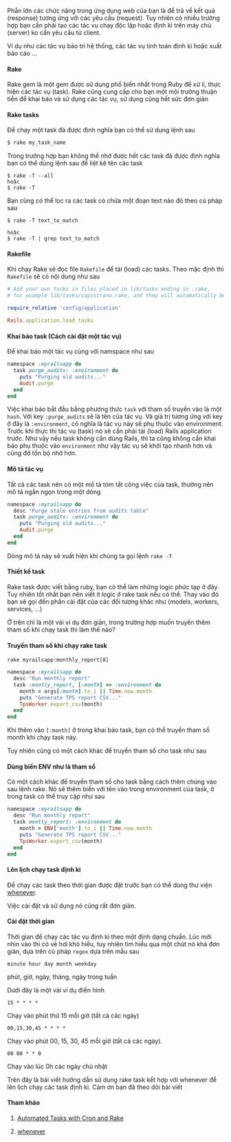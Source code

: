 Phần lớn các chức năng trong ứng dụng web của bạn là để trả về kết quả (response) tương ứng với các yêu cầu (request). Tuy nhiên có nhiều trường hợp bạn cần phải tạo các tác vụ chạy độc lập hoặc định kì trên máy chủ (server) ko cần yêu cầu từ client.

Ví dụ như các tác vụ bảo trì hệ thống, các tác vụ tính toán định kì hoặc xuất báo cáo ...

#### Rake

Rake gem là một gem được sử dụng phổ biến nhất trong Ruby để xử lí, thực hiện các tác vụ (task). Rake cũng cung cấp cho bạn một môi trường thuận tiển để khai báo và sử dụng các tác vụ, sử dụng cũng hết sức đơn giản


#### Rake tasks

Để chạy một task đã được định nghĩa bạn có thể sử dụng lệnh sau

```sh
$ rake my_task_name
```

Trong trường hợp bạn không thể nhớ được hết các task đã được định nghĩa bạn có thể dùng lệnh sau để liệt kê tên các task

```
$ rake -T --all
hoặc
$ rake -T
```

Bạn cũng có thể lọc ra các task có chứa một đoạn text nào đó theo cú pháp sau
```
$ rake -T text_to_match

hoặc
$ rake -T | grep text_to_match

```

#### Rakefile

Khi chạy Rake sẽ đọc file `Rakefile` để tải (load) các tasks. Theo mặc định thì `Rakefile` sẽ có nội dung như sau

```ruby
# Add your own tasks in files placed in lib/tasks ending in .rake,
# for example lib/tasks/capistrano.rake, and they will automatically be available to Rake.

require_relative 'config/application'

Rails.application.load_tasks
```

#### Khai báo task (Cách cài đặt một tác vụ)

Để khai báo một tác vụ cùng với namspace như sau

```ruby
namespace :myrailsapp do
  task purge_audits: :environment do
    puts "Purging old audits..."
    Audit.purge
  end
end
```

Việc khai báo bắt đầu bằng phương thức `task` với tham số truyền vào là một `hash`.  Với key `:purge_audits` sẽ là tên của tác vụ. Và giá trị tương ứng với key ở đây là `:environment`, có nghĩa là tác vụ này sẽ phụ thuộc vào environment. Trước khi thực thi tác vụ (task) nó sẽ cần phải tải (load) Rails application trước. Như vậy nếu task không cần dùng Rails, thì ta cũng không cần khai báo phụ thuộc vào `environment` như vậy tác vụ sẽ khởi tạo nhanh hơn và cũng đỡ tốn bộ nhớ hơn.

#### Mô tả tác vụ

Tất cả các task nên có một mổ tả tóm tắt công việc của task, thường nên mô tả ngắn ngọn trong một dòng

```ruby
namespace :myrailsapp do
  desc "Purge stale entries from audits table"
  task purge_audits: :environment do
    puts "Purging old audits..."
    Audit.purge
  end
end
```
Dòng mô tả này sẽ xuất hiện khi chúng ta gọi lệnh `rake -T`

#### Thiết kế task

Rake task được viết bằng ruby, bạn có thể làm những logic phức tạp ở đây. Tuy nhiên tốt nhất bạn nên viết ít logic ở rake task nếu có thể. Thay vào đó bạn sẽ gọi đến phần cài đặt của các đối tượng khác như (models, workers, services, ...)

Ở trên chỉ là một vài ví dụ đơn giản, trong trường hợp muốn truyền thêm tham số khi chạy task thì làm thế nào?

#### Truyền tham số khi chạy rake task

```
rake myrailsapp:monthly_report[8]
```

```ruby
namespace :myrailsapp do
  desc "Run monthly report"
  task :montly_report, [:month] => :environment do
    month = args[:month].to_i || Time.now.month
    puts "Generate TPS report CSV..."
    TpsWorker.export_csv(month)
  end
end
```

Khi thêm vào `[:month]` ở trong khai báo task, bạn có thể truyền tham số month khi chạy task này.

Tuy nhiên cũng có một cách khác để truyền tham số cho task như sau

#### Dùng biến ENV như là tham số

Có một cách khác để truyền tham số cho task bằng cách thêm chúng vào sau lệnh rake. Nó sẽ thêm biến với tên vào trong environment của task, ở trong task có thể truy cập như sau

```ruby
namespace :myrailsapp do
  desc "Run monthly report"
  task montly_report: :environment do
    month = ENV['month'].to_i || Time.now.month
    puts "Generate TPS report CSV..."
    TpsWorker.export_csv(month)
  end
end
```

#### Lên lịch chạy task định kì

Để chạy các task theo thời gian được đặt trước bạn có thể dùng thư viện [whenever](https://github.com/javan/whenever).

Việc cài đặt và sử dụng nó cũng rất đơn giản.

#### Cài đặt thời gian

Thời gian để chạy các tác vụ định kì theo một định dạng chuẩn. Lúc mới nhìn vào thì có vẻ hơi khó hiểu, tuy nhiên tìm hiểu qua một chút nó khá đơn giản, dựa trên cú pháp `regex` dựa trên mẫu sau
```
minute hour day month weekday
```
phút, giờ, ngày, tháng, ngày trong tuần

Dưới đây là một vài ví dụ điển hình

```
15 * * * *
```

Chạy vào phút thứ 15 mỗi giờ (tất cả các ngày)

```
00,15,30,45 * * * *
```
Chạy vào phút 00, 15, 30, 45 mỗi giờ (tất cả các ngày).

```
00 00 * * 0
```

Chạy vào lúc 0h các ngày chủ nhật

Trên đây là bài viết hướng dẫn sử dụng rake task kết hợp với whenever để lên lịch chạy các task định kì. Cảm ơn bạn đã theo dõi bài viết

#### Tham khảo

1. [Automated Tasks with Cron and Rake](http://tutorials.jumpstartlab.com/topics/systems/automation.html)

2. [whenever](https://github.com/javan/whenever)